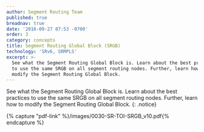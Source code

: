 ```yaml
---
author: Segment Routing Team
published: true
breadnav: true
date: '2016-09-27 07:53 -0700'
order: 3
category: concepts
title: Segment Routing Global Block (SRGB)
technology: 'SRv6, SRMPLS'
excerpt: >-
  See what the Segment Routing Global Block is. Learn about the best practices
  to use the same SRGB on all segment routing nodes. Further, learn how to
  modify the Segment Routing Global Block.
---
```


See what the Segment Routing Global Block is. Learn about the best practices to use the same SRGB on all segment routing nodes. Further, learn how to modify the Segment Routing Global Block.
{: .notice}

{% capture "pdf-link" %}/images/0030-SR-TOI-SRGB_v10.pdf{% endcapture %}

<script src="{{ 'assets/js/pdfobject.min.js' | relative_url }}"></script>
<div class="fitvidsignore" id="pdf"></div>
<script>PDFObject.embed(" {{ pdf-link | relative_url }} ", "#pdf", {height: "21.5em", width: "100%"});</script>
